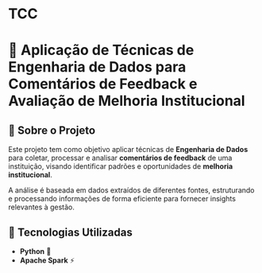 # TCC

# 📌 Aplicação de Técnicas de Engenharia de Dados para Comentários de Feedback e Avaliação de Melhoria Institucional

## 📖 Sobre o Projeto
Este projeto tem como objetivo aplicar técnicas de **Engenharia de Dados** para coletar, processar e analisar **comentários de feedback** de uma instituição, visando identificar padrões e oportunidades de **melhoria institucional**. 

A análise é baseada em dados extraídos de diferentes fontes, estruturando e processando informações de forma eficiente para fornecer insights relevantes à gestão.

## 🚀 Tecnologias Utilizadas
- **Python** 🐍
- **Apache Spark** ⚡
